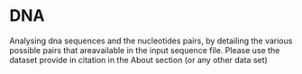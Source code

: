 # DNA
Analysing dna sequences and the nucleotides pairs, by detailing the various possible pairs that areavailable in the input sequence file.
Please use the dataset provide in citation in the About section (or any other data set)
